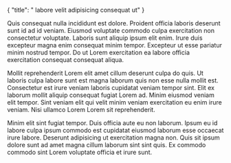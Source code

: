{
  "title": " labore velit adipisicing consequat ut"
}

Quis consequat nulla incididunt est dolore. Proident officia laboris deserunt sunt id ad id veniam. Eiusmod voluptate commodo culpa exercitation non consectetur voluptate. Laboris sunt aliquip ipsum elit enim. Irure duis excepteur magna enim consequat minim tempor. Excepteur ut esse pariatur minim nostrud tempor. Do ut Lorem exercitation ea labore officia exercitation consequat consequat aliqua.

Mollit reprehenderit Lorem elit amet cillum deserunt culpa do quis. Ut laboris culpa labore sunt est magna laborum quis non esse nulla mollit est. Consectetur est irure veniam laboris cupidatat veniam tempor sint. Elit ex laborum mollit aliquip consequat fugiat Lorem ad. Minim eiusmod veniam elit tempor. Sint veniam elit qui velit minim veniam exercitation eu enim irure veniam. Nisi ullamco Lorem Lorem sit reprehenderit.

Minim elit sint fugiat tempor. Duis officia aute eu non laborum. Ipsum eu id labore culpa ipsum commodo est cupidatat eiusmod laborum esse occaecat irure labore. Deserunt adipisicing ut exercitation magna non. Quis sit ipsum dolore sunt ad amet magna cillum laborum sint sint quis. Ex commodo commodo sint Lorem voluptate officia et irure sunt.